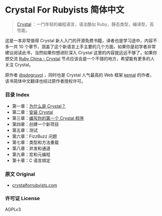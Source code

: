 Crystal For Rubyists 简体中文
=================

> [Crystal](https://crystal-lang.org) ：一门年轻的编程语言，语法酷似 Ruby，静态类型，编译型，高性能。

这是一本非常值得 Crystal 新人入门的开源免费书籍，译者也是学习途中，内容不多一共 10 个章节，涵盖了这个新语言上手主要的几个方面，如果你是初学者非常建议阅读此书，当然如果你想进阶深入 Crystal 这里的内容就远远不够了，如果你想交流 [Ruby China - Crystal](https://ruby-china.org/topics/node67) 节点应该会是一个不错的地方，希望能有更多的人关注 Crystal。

原作者 [@sdogruyol](https://github.com/sdogruyol) ，同时也是 Crystal 人气最高的 Web 框架 [kemal](https://github.com/kemalcr/kemal) 的作者，该书简体中文翻译也经过原作者授权许可。

### 目录 Index

- 第一章：[为什么是 Crystal？](/book/chapter-01.md)
- 第二章：[安装 Crystal](/book/chapter-02.md)
- 第三章：[编写你的第一个 Crystal 程序](/book/chapter-03.md)
- 第四章：创建一个新项目
- 第五章：测试
- 第六章：FizzBuzz 问题
- 第七章：类型和方法重载
- 第八章：并发和通道
- 第九章：宏和元编程
- 第十章：C 语言绑定

### 原文 Original

- [crystalforrubyists.com](http://crystalforrubyists.com)

### 许可证 License

AGPLv3
